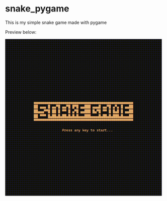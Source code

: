 # snake_pygame

This is my simple snake game made with pygame

Preview below:

![game preview](snake_game/images/snake_pygame_preview2.gif "preview of the game")
